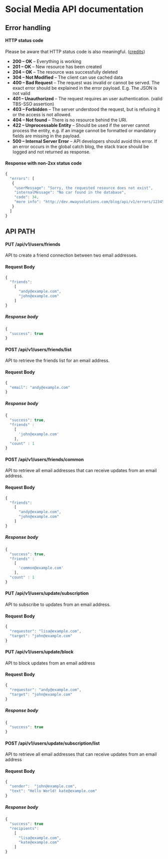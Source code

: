 # Social Media API documentation


## Error handling

#### HTTP status code

Please be aware that HTTP status code is also meaningful. ([credits](http://blog.mwaysolutions.com/2014/06/05/10-best-practices-for-better-restful-api/))

 * __200 – OK__ – Everything is working
 * __201 – OK__ – New resource has been created
 * __204 – OK__ – The resource was successfully deleted
 * __304 – Not Modified__ – The client can use cached data
 * __400 – Bad Request__ – The request was invalid or cannot be served. The exact error should be explained in the error payload. E.g. The JSON is not valid
 * __401 – Unauthorized__ – The request requires an user authentication. (valid TBS-SSO assertion)
 * __403 – Forbidden__ – The server understood the request, but is refusing it or the access is not allowed.
 * __404 – Not found__ – There is no resource behind the URI.
 * __422 – Unprocessable Entity__ – Should be used if the server cannot process the entity, e.g. if an image cannot be formatted or mandatory fields are missing in the payload.
 * __500 – Internal Server Error__ – API developers should avoid this error. If an error occurs in the global catch blog, the stack trace should be logged and not returned as response.

#### Response with non-2xx status code

```javascript
{
  "errors": [
   {
    "userMessage": "Sorry, the requested resource does not exist",
    "internalMessage": "No car found in the database",
    "code": 34,
    "more info": "http://dev.mwaysolutions.com/blog/api/v1/errors/12345"
   }
  ]
} 
```

## API PATH
#### PUT /api/v1/users/friends
API to create a friend connection between two email addresses.

#### Request Body
```javascript
{
  "friends":
    [
      "andy@example.com",
      "john@example.com"
    ]
}
```

##### Response body
```javascript
{
  "success": true
}
```

#### POST /api/v1/users/friends/list
API to retrieve the friends list for an email address.

#### Request Body
```javascript
{
  "email": "andy@example.com"
}
```

##### Response body
```javascript
{
  "success": true,
  "friends" :
    [
      'john@example.com'
    ],
  "count" : 1   
}
```

#### POST /api/v1/users/friends/common
API to retrieve all email addresses that can receive updates from an email address.

#### Request Body
```javascript
{
  "friends":
    [
      "andy@example.com",
      "john@example.com"
    ]
}
```

##### Response body
````javascript
{
  "success": true,
  "friends" :
    [
      'common@example.com'
    ],
  "count" : 1   
}
````

#### PUT /api/v1/users/update/subscription
API to subscribe to updates from an email address.

#### Request Body
```javascript
{
  "requestor": "lisa@example.com",
  "target": "john@example.com"
}
```

#### PUT /api/v1/users/update/block
API to block updates from an email address

#### Request Body
```javascript
{
  "requestor": "andy@example.com",
  "target": "john@example.com"
}
```

##### Response body
````javascript
{
  "success": true
}
````

#### POST /api/v1/users/update/subscription/list
API to retrieve all email addresses that can receive updates from an email address

#### Request Body
```javascript
{
  "sender":  "john@example.com",
  "text": "Hello World! kate@example.com"
}
```

##### Response body
````javascript
{
  "success": true
  "recipients":
    [
      "lisa@example.com",
      "kate@example.com"
    ]
}
````

